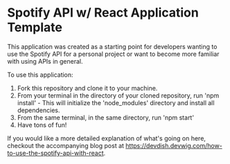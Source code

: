 
# Spotify API w/ React Application Template

This application was created as a starting point for developers wanting to use the Spotify API for a personal project or want to become more familiar with using APIs in general.

To use this application:
  1. Fork this repository and clone it to your machine.
  2. From your terminal in the directory of your cloned repository, run 'npm install'
    - This will initialize the 'node_modules' directory and install all dependencies.
  3. From the same terminal, in the same directory, run 'npm start'
  4. Have tons of fun!

If you would like a more detailed explanation of what's going on here, checkout the accompanying blog post at https://devdish.devwig.com/how-to-use-the-spotify-api-with-react.
